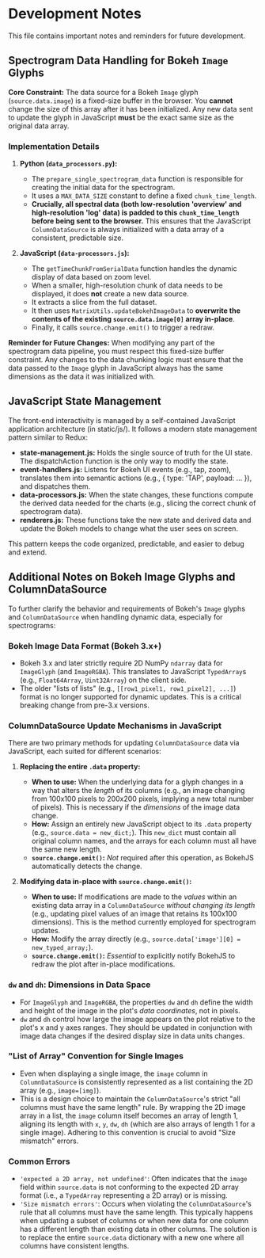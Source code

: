# Development Notes

This file contains important notes and reminders for future development.

## Spectrogram Data Handling for Bokeh `Image` Glyphs

**Core Constraint:** The data source for a Bokeh `Image` glyph (`source.data.image`) is a fixed-size buffer in the browser. You **cannot** change the size of this array after it has been initialized. Any new data sent to update the glyph in JavaScript **must** be the exact same size as the original data array.

### Implementation Details

1.  **Python (`data_processors.py`):**
    *   The `prepare_single_spectrogram_data` function is responsible for creating the initial data for the spectrogram.
    *   It uses a `MAX_DATA_SIZE` constant to define a fixed `chunk_time_length`.
    *   **Crucially, all spectral data (both low-resolution 'overview' and high-resolution 'log' data) is padded to this `chunk_time_length` before being sent to the browser.** This ensures that the JavaScript `ColumnDataSource` is always initialized with a data array of a consistent, predictable size.

2.  **JavaScript (`data-processors.js`):**
    *   The `getTimeChunkFromSerialData` function handles the dynamic display of data based on zoom level.
    *   When a smaller, high-resolution chunk of data needs to be displayed, it does **not** create a new data source.
    *   It extracts a slice from the full dataset.
    *   It then uses `MatrixUtils.updateBokehImageData` to **overwrite the contents of the existing `source.data.image[0]` array in-place**.
    *   Finally, it calls `source.change.emit()` to trigger a redraw.

**Reminder for Future Changes:** When modifying any part of the spectrogram data pipeline, you must respect this fixed-size buffer constraint. Any changes to the data chunking logic must ensure that the data passed to the `Image` glyph in JavaScript always has the same dimensions as the data it was initialized with.

## JavaScript State Management

The front-end interactivity is managed by a self-contained JavaScript application architecture (in static/js/). It follows a modern state management pattern similar to Redux:

*   **state-management.js:** Holds the single source of truth for the UI state. The dispatchAction function is the only way to modify the state.
*   **event-handlers.js:** Listens for Bokeh UI events (e.g., tap, zoom), translates them into semantic actions (e.g., { type: 'TAP', payload: ... }), and dispatches them.
*   **data-processors.js:** When the state changes, these functions compute the derived data needed for the charts (e.g., slicing the correct chunk of spectrogram data).
*   **renderers.js:** These functions take the new state and derived data and update the Bokeh models to change what the user sees on screen.

This pattern keeps the code organized, predictable, and easier to debug and extend.

## Additional Notes on Bokeh Image Glyphs and ColumnDataSource

To further clarify the behavior and requirements of Bokeh's `Image` glyphs and `ColumnDataSource` when handling dynamic data, especially for spectrograms:

### Bokeh Image Data Format (Bokeh 3.x+)
-   Bokeh 3.x and later strictly require 2D NumPy `ndarray` data for `ImageGlyph` (and `ImageRGBA`). This translates to JavaScript `TypedArray`s (e.g., `Float64Array`, `Uint32Array`) on the client side.
-   The older "lists of lists" (e.g., `[[row1_pixel1, row1_pixel2], ...]`) format is no longer supported for dynamic updates. This is a critical breaking change from pre-3.x versions.

### ColumnDataSource Update Mechanisms in JavaScript
There are two primary methods for updating `ColumnDataSource` data via JavaScript, each suited for different scenarios:

1.  **Replacing the entire `.data` property:**
    -   **When to use:** When the underlying data for a glyph changes in a way that alters the *length* of its columns (e.g., an image changing from 100x100 pixels to 200x200 pixels, implying a new total number of pixels). This is necessary if the *dimensions* of the image data change.
    -   **How:** Assign an entirely new JavaScript object to its `.data` property (e.g., `source.data = new_dict;`). This `new_dict` must contain all original column names, and the arrays for each column must all have the same new length.
    -   **`source.change.emit()`:** *Not* required after this operation, as BokehJS automatically detects the change.

2.  **Modifying data in-place with `source.change.emit()`:**
    -   **When to use:** If modifications are made to the *values* within an existing data array in a `ColumnDataSource` *without changing its length* (e.g., updating pixel values of an image that retains its 100x100 dimensions). This is the method currently employed for spectrogram updates.
    -   **How:** Modify the array directly (e.g., `source.data['image'][0] = new_typed_array;`).
    -   **`source.change.emit()`:** *Essential* to explicitly notify BokehJS to redraw the plot after in-place modifications.

### `dw` and `dh`: Dimensions in Data Space
-   For `ImageGlyph` and `ImageRGBA`, the properties `dw` and `dh` define the width and height of the image in the plot's *data coordinates*, not in pixels.
-   `dw` and `dh` control how large the image appears on the plot relative to the plot's x and y axes ranges. They should be updated in conjunction with image data changes if the desired display size in data units changes.

### "List of Array" Convention for Single Images
-   Even when displaying a single image, the `image` column in `ColumnDataSource` is consistently represented as a list containing the 2D array (e.g., `image=[img]`).
-   This is a design choice to maintain the `ColumnDataSource`'s strict "all columns must have the same length" rule. By wrapping the 2D image array in a list, the `image` column itself becomes an array of length 1, aligning its length with `x`, `y`, `dw`, `dh` (which are also arrays of length 1 for a single image). Adhering to this convention is crucial to avoid "Size mismatch" errors.

### Common Errors
-   `'expected a 2D array, not undefined'`: Often indicates that the `image` field within `source.data` is not conforming to the expected 2D array format (i.e., a `TypedArray` representing a 2D array) or is missing.
-   `'Size mismatch errors'`: Occurs when violating the `ColumnDataSource`'s rule that all columns must have the same length. This typically happens when updating a subset of columns or when new data for one column has a different length than existing data in other columns. The solution is to replace the entire `source.data` dictionary with a new one where all columns have consistent lengths.